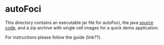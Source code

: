 # autoFoci

This directory contains an executable jar file for autoFoci, the java [source code](src), and a zip archive with single cell images for a quick demo application.

For instructions please follow the guide (link??). 

